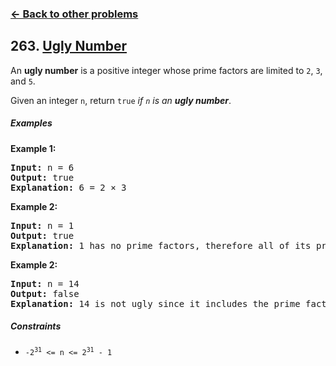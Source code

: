 ### [&#8592; Back to other problems](../../README.md)

## 263. [Ugly Number](https://leetcode.com/problems/ugly-number/)

An **ugly number** is a positive integer whose prime factors are limited to `2`, `3`, and `5`.

Given an integer `n`, return `true` *if `n` is an **ugly number***.

##### Examples

**Example 1:**

<pre>
<b>Input:</b> n = 6
<b>Output:</b> true
<b>Explanation:</b> 6 = 2 × 3
</pre>

**Example 2:**

<pre>
<b>Input:</b> n = 1
<b>Output:</b> true
<b>Explanation:</b> 1 has no prime factors, therefore all of its prime factors are limited to 2, 3, and 5.
</pre>

**Example 2:**

<pre>
<b>Input:</b> n = 14
<b>Output:</b> false
<b>Explanation:</b> 14 is not ugly since it includes the prime factor 7.
</pre>

##### Constraints

* <code>-2<sup>31</sup> <= n <= 2<sup>31</sup> - 1</code>
